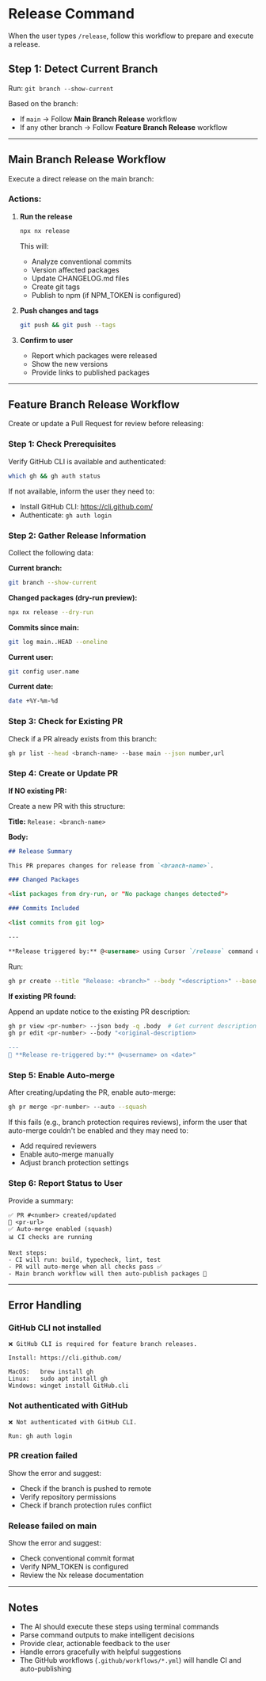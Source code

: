 # Release Command

When the user types `/release`, follow this workflow to prepare and execute a release.

## Step 1: Detect Current Branch

Run: `git branch --show-current`

Based on the branch:
- If `main` → Follow **Main Branch Release** workflow
- If any other branch → Follow **Feature Branch Release** workflow

---

## Main Branch Release Workflow

Execute a direct release on the main branch:

### Actions:

1. **Run the release**
   ```bash
   npx nx release
   ```
   This will:
   - Analyze conventional commits
   - Version affected packages
   - Update CHANGELOG.md files
   - Create git tags
   - Publish to npm (if NPM_TOKEN is configured)

2. **Push changes and tags**
   ```bash
   git push && git push --tags
   ```

3. **Confirm to user**
   - Report which packages were released
   - Show the new versions
   - Provide links to published packages

---

## Feature Branch Release Workflow

Create or update a Pull Request for review before releasing:

### Step 1: Check Prerequisites

Verify GitHub CLI is available and authenticated:
```bash
which gh && gh auth status
```

If not available, inform the user they need to:
- Install GitHub CLI: https://cli.github.com/
- Authenticate: `gh auth login`

### Step 2: Gather Release Information

Collect the following data:

**Current branch:**
```bash
git branch --show-current
```

**Changed packages (dry-run preview):**
```bash
npx nx release --dry-run
```

**Commits since main:**
```bash
git log main..HEAD --oneline
```

**Current user:**
```bash
git config user.name
```

**Current date:**
```bash
date +%Y-%m-%d
```

### Step 3: Check for Existing PR

Check if a PR already exists from this branch:
```bash
gh pr list --head <branch-name> --base main --json number,url
```

### Step 4: Create or Update PR

**If NO existing PR:**

Create a new PR with this structure:

**Title:** `Release: <branch-name>`

**Body:**
```markdown
## Release Summary

This PR prepares changes for release from `<branch-name>`.

### Changed Packages

<list packages from dry-run, or "No package changes detected">

### Commits Included

<list commits from git log>

---

**Release triggered by:** @<username> using Cursor `/release` command on <date>
```

Run:
```bash
gh pr create --title "Release: <branch>" --body "<description>" --base main --head <branch>
```

**If existing PR found:**

Append an update notice to the existing PR description:
```bash
gh pr view <pr-number> --json body -q .body  # Get current description
gh pr edit <pr-number> --body "<original-description>

---
🔄 **Release re-triggered by:** @<username> on <date>"
```

### Step 5: Enable Auto-merge

After creating/updating the PR, enable auto-merge:
```bash
gh pr merge <pr-number> --auto --squash
```

If this fails (e.g., branch protection requires reviews), inform the user that auto-merge couldn't be enabled and they may need to:
- Add required reviewers
- Enable auto-merge manually
- Adjust branch protection settings

### Step 6: Report Status to User

Provide a summary:
```
✅ PR #<number> created/updated
🔗 <pr-url>
✅ Auto-merge enabled (squash)
📊 CI checks are running

Next steps:
- CI will run: build, typecheck, lint, test
- PR will auto-merge when all checks pass ✅
- Main branch workflow will then auto-publish packages 🚀
```

---

## Error Handling

### GitHub CLI not installed
```
❌ GitHub CLI is required for feature branch releases.

Install: https://cli.github.com/

MacOS:   brew install gh
Linux:   sudo apt install gh
Windows: winget install GitHub.cli
```

### Not authenticated with GitHub
```
❌ Not authenticated with GitHub CLI.

Run: gh auth login
```

### PR creation failed
Show the error and suggest:
- Check if the branch is pushed to remote
- Verify repository permissions
- Check if branch protection rules conflict

### Release failed on main
Show the error and suggest:
- Check conventional commit format
- Verify NPM_TOKEN is configured
- Review the Nx release documentation

---

## Notes

- The AI should execute these steps using terminal commands
- Parse command outputs to make intelligent decisions
- Provide clear, actionable feedback to the user
- Handle errors gracefully with helpful suggestions
- The GitHub workflows (`.github/workflows/*.yml`) will handle CI and auto-publishing
